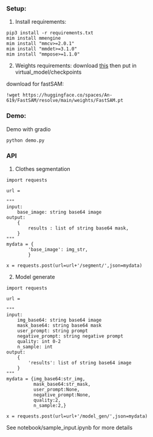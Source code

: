### Setup:
1. Install requirements:
```
pip3 install -r requirements.txt
mim install mmengine
mim install "mmcv>=2.0.1"
mim install "mmdet>=3.1.0"
mim install "mmpose>=1.1.0"
 ```

2. Weights requirements:
download [this](https://dl.fbaipublicfiles.com/segment_anything/sam_vit_h_4b8939.pth) then put in virtual_model/checkpoints

download for fastSAM:
```
!wget https://huggingface.co/spaces/An-619/FastSAM/resolve/main/weights/FastSAM.pt
```
### Demo:
Demo with gradio
```
python demo.py
```
### API
1. Clothes segmentation
```
import requests

url = 

"""
input:
    base_image: string base64 image
output:
    {
        results : list of string base64 mask,
    }
"""
mydata = {
        'base_image': img_str,
        }

x = requests.post(url=url+'/segment/',json=mydata)
```
2. Model generate
```
import requests

url = 

"""
input:
    img_base64: string base64 image
    mask_base64: string base64 mask
    user_prompt: string prompt
    negative_prompt: string negative prompt
    quality: int 0-2
    n_sample: int
output:
    {
        'results': list of string base64 image 
    }
"""
mydata = {img_base64:str_img,
          mask_base64:str_mask,
          user_prompt:None,
          negative_prompt:None,
          quality:2,
          n_sample:2,}

x = requests.post(url=url+'/model_gen/',json=mydata)
```
See notebook/sample_input.ipynb for more details